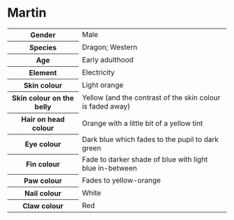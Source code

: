 # Martin
<table>
  <tr>
    <th>Gender</th>
    <td>Male</td>
  </tr>
  <tr>
    <th>Species</th>
    <td>Dragon; Western</td>
  </tr>
  <tr>
    <th>Age</th>
    <td>Early adulthood</td>
  </tr>
  <tr>
    <th>Element</th>
    <td>Electricity</td>
  </tr>
  <tr>
    <th>Skin colour</th>
    <td>Light orange</td>
  </tr>
  <tr>
    <th>Skin colour on the belly</th>
    <td>Yellow (and the contrast of the skin colour is faded away)</td>
  </tr>
  <tr>
    <th>Hair on head colour</th>
    <td>Orange with a little bit of a yellow tint</td>
  </tr>
  <tr>
    <th>Eye colour</th>
    <td>Dark blue which fades to the pupil to dark green</td>
  </tr>
  <tr>
    <th>Fin colour</th>
    <td>Fade to darker shade of blue with light blue in-between</td>
  </tr>
  <tr>
    <th>Paw colour</th>
    <td>Fades to yellow-orange</td>
  </tr>
  <tr>
    <th>Nail colour</th>
    <td>White</td>
  </tr>
  <tr>
    <th>Claw colour</th>
    <td>Red</td>
  </tr>
</table>
